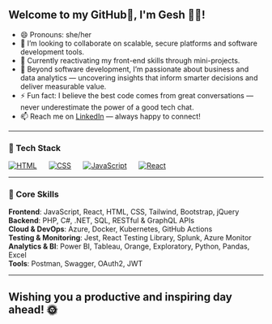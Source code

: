 ## Welcome to my GitHub👋, I'm Gesh 👩‍💻!

- 😄 Pronouns: she/her  
- 👯 I’m looking to collaborate on scalable, secure platforms and software development tools.
- 🌱 Currently reactivating my front-end skills through mini-projects.
- 🔭 Beyond software development, I’m passionate about business and data analytics — uncovering insights that inform smarter decisions and deliver measurable value.
- ⚡ Fun fact: I believe the best code comes from great conversations — never underestimate the power of a good tech chat.
- 📫 Reach me on [LinkedIn](https://www.linkedin.com/in/geshnumatee-sowaruth) — always happy to connect!  

---

### 🧰 Tech Stack
[![HTML](https://img.shields.io/badge/-HTML5-E34F26?logo=html5&logoColor=white&style=flat)](https://developer.mozilla.org/en-US/docs/Web/HTML)&nbsp;&nbsp;&nbsp;&nbsp;&nbsp;
[![CSS](https://img.shields.io/badge/-CSS-1572B6?logo=css3&logoColor=white&style=flat)](https://developer.mozilla.org/en-US/docs/Web/CSS)&nbsp;&nbsp;&nbsp;&nbsp;&nbsp;
[![JavaScript](https://img.shields.io/badge/-JavaScript-F7DF1E?logo=javascript&logoColor=black&style=flat)](https://developer.mozilla.org/en-US/docs/Web/JavaScript)&nbsp;&nbsp;&nbsp;&nbsp;&nbsp;
[![React](https://img.shields.io/badge/-React-61DAFB?logo=react&logoColor=black&style=flat)](https://react.dev/)&nbsp;&nbsp;&nbsp;&nbsp;&nbsp;

---

### 🧠 Core Skills  
**Frontend**: JavaScript, React, HTML, CSS, Tailwind, Bootstrap, jQuery  
**Backend**: PHP, C#, .NET, SQL, RESTful & GraphQL APIs  
**Cloud & DevOps**: Azure, Docker, Kubernetes, GitHub Actions  
**Testing & Monitoring**: Jest, React Testing Library, Splunk, Azure Monitor  
**Analytics & BI**: Power BI, Tableau, Orange, Exploratory, Python, Pandas, Excel  
**Tools**: Postman, Swagger, OAuth2, JWT

---

## Wishing you a productive and inspiring day ahead! 🌞
